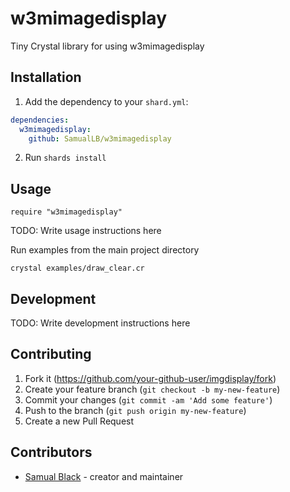 # w3mimagedisplay

Tiny Crystal library for using w3mimagedisplay

## Installation

1. Add the dependency to your `shard.yml`:
```yaml
dependencies:
  w3mimagedisplay:
    github: SamualLB/w3mimagedisplay
```
2. Run `shards install`

## Usage

```crystal
require "w3mimagedisplay"
```

TODO: Write usage instructions here

Run examples from the main project directory

```crystal
crystal examples/draw_clear.cr
```

## Development

TODO: Write development instructions here

## Contributing

1. Fork it (<https://github.com/your-github-user/imgdisplay/fork>)
2. Create your feature branch (`git checkout -b my-new-feature`)
3. Commit your changes (`git commit -am 'Add some feature'`)
4. Push to the branch (`git push origin my-new-feature`)
5. Create a new Pull Request

## Contributors

- [Samual Black](https://github.com/SamualLB) - creator and maintainer
